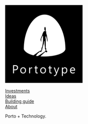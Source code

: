 <img src="about/brand/logo-vertical-white-on-black.jpg" alt="portotype-logo" width="50%"/>  

[Investments](/portfolio/)  
[Ideas](/ideas/)  
[Building guide](/guide/)  
[About](/about)  

Porto + Technology.
